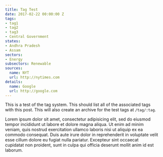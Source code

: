 ```yaml
---
title: Tag Test
date: 2017-02-22 00:00:00 Z
tags:
- tag1
- tag2
- tag3
- Central Government
states:
- Andhra Pradesh
- Assam
sectors:
- Energy
subsectors: Renewable
sources:
  name: NYT
  url: http://nytimes.com
details:
  name: Google
  url: http://google.com
---
```


This is a test of the tag system. This should list all of the associated tags with this post. This will also create an archive for the test tags at `/tag/:tag`.

Lorem ipsum dolor sit amet, consectetur adipisicing elit, sed do eiusmod
tempor incididunt ut labore et dolore magna aliqua. Ut enim ad minim veniam,
quis nostrud exercitation ullamco laboris nisi ut aliquip ex ea commodo
consequat. Duis aute irure dolor in reprehenderit in voluptate velit esse
cillum dolore eu fugiat nulla pariatur. Excepteur sint occaecat cupidatat non
proident, sunt in culpa qui officia deserunt mollit anim id est laborum.